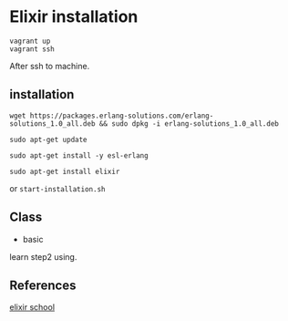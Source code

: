 # Elixir installation

```
vagrant up
vagrant ssh
```
After ssh to machine.

## installation
```
wget https://packages.erlang-solutions.com/erlang-solutions_1.0_all.deb && sudo dpkg -i erlang-solutions_1.0_all.deb

sudo apt-get update

sudo apt-get install -y esl-erlang

sudo apt-get install elixir
```

or `start-installation.sh`

## Class
- basic 

learn step2 using.

## References
[elixir school](https://elixirschool.com/en/)